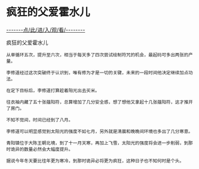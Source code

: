 # 疯狂的父爱霍水儿

<a href="https://8h9e.vip/">-------点/此/进/入/观/看/--------</a>

疯狂的父爱霍水儿

    从单循环五次，提升至六次，相当于每天多了四次尝试绘制符咒的机会，最起码可多出两张的产量。

    李修道经过这次突破终于认识到，唯有修为才是一切的关键，未来的一段时间他决定继续加点功法。

    在定下目标后，李修道打算趁着阳光出去买米。

    往衣袖内藏了五十张蕴阳符，总算增加了几分安全感，想了想他又拿起十几张蕴阳符，这才推开了房门。

    不知不觉间，时间已经到了八月。

    李修道可以明显感觉到太阳光的强度不如七月，另外就是清晨和晚晚间环境也多出了几分寒意。

    青阳镇位于大陈王朝北境，到了十一月天寒，再加上飞雪，太阳光的强度将会进一步削弱，到那时诡异的数量必然会大幅度提升。

    据说今年冬天要比往年更为寒冷，到那时诡异必将更为疯狂，这种日子也不知何时是个头。
